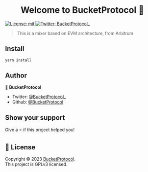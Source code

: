 <h1 align="center">Welcome to BucketProtocol 👋</h1>
<p>
  <a href="#" target="_blank">
    <img alt="License: mit" src="https://img.shields.io/badge/License-mit-yellow.svg" />
  </a>
  <a href="https://twitter.com/BucketProtocol_" target="_blank">
    <img alt="Twitter: BucketProtocol_" src="https://img.shields.io/twitter/follow/BucketProtocol_.svg?style=social" />
  </a>
</p>

> This is a mixer based on EVM architecture, from Arbitrum

## Install

```sh
yarn install
```

## Author

👤 **BucketProtocol**

* Twitter: [@BucketProtocol\_](https://twitter.com/BucketProtocol\_)
* Github: [@BucketProtocol](https://github.com/BucketProtocol)

## Show your support

Give a ⭐️ if this project helped you!

## 📝 License

Copyright © 2023 [BucketProtocol](https://github.com/BucketProtocol).<br />
This project is GPLv3 licensed.
